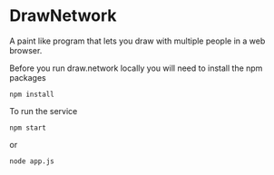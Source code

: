# DrawNetwork
A paint like program that lets you draw with multiple people in a web browser.

Before you run draw.network locally you will need to install the npm packages
```
npm install
```

To run the service 
```
npm start
```

or 
```
node app.js
```